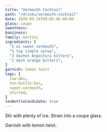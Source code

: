 ```yaml
---
title: "Vermouth Cocktail"
path: "/drinks/vermouth-cocktail"
date: 2020-05-14T09:05:46-08:00
glass: coupe
sweetness:
booziness:
family: martini
ingredients: [
  "2 oz sweet vermouth",
  "½ tsp simple syrup",
  "2 dashes Angostura bitters",
  "1 dash orange bitters",
]
garnish: lemon twist
tags: [
  low-abv,
  ten-bottle-bar,
  sweet-vermouth,
  stirred,
]
tenBottleCandidate: true
---
```

Stir with plenty of ice. Strain into a coupe glass.

Garnish with lemon twist.
